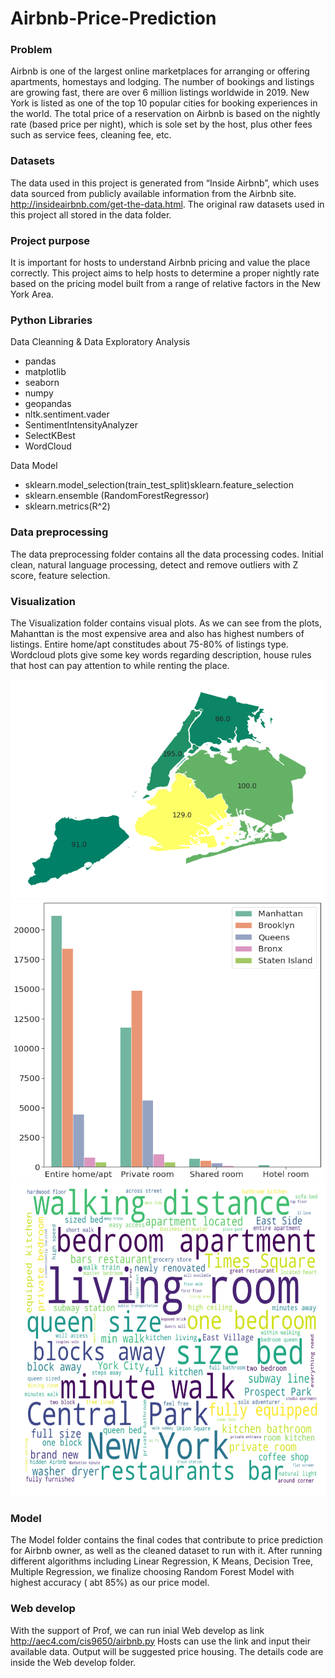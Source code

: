  # Airbnb-Price-Prediction

### Problem

Airbnb is one of the largest online marketplaces for arranging or offering apartments, homestays and lodging. The number of bookings and listings are growing fast, there are over 6 million listings worldwide in 2019. New York is listed as one of the top 10 popular cities for booking experiences in the world. The total price of a reservation on Airbnb is based on the nightly rate (based price per night), which is sole set by the host, plus other fees such as service fees, cleaning fee, etc.

### Datasets

The data used in this project is generated from “Inside Airbnb”, which uses data sourced from publicly available information from the Airbnb site. http://insideairbnb.com/get-the-data.html. The original raw datasets used in this project all stored in the data folder.

### Project purpose

It is important for hosts to understand Airbnb pricing and value the place correctly. This project aims to help hosts to determine a proper nightly rate based on the pricing model built from a range of relative factors in the New York Area.

### Python Libraries 

Data Cleanning & Data Exploratory Analysis
* pandas
* matplotlib
* seaborn
* numpy
* geopandas
* nltk.sentiment.vader
* SentimentIntensityAnalyzer
* SelectKBest
* WordCloud

Data Model
* sklearn.model_selection(train_test_split)sklearn.feature_selection
* sklearn.ensemble (RandomForestRegressor)
* sklearn.metrics(R^2)

### Data preprocessing

The data preprocessing folder contains all the data processing codes. Initial clean, natural language processing, detect and remove outliers with Z score, feature selection.

### Visualization

The Visualization folder contains visual plots. As we can see from the plots, Mahanttan is the most expensive area and also has highest numbers of listings. Entire home/apt constitudes about 75-80% of listings type. Wordcloud plots give some key words regarding description, house rules that host can pay attention to while renting the place.

<img src="https://raw.githubusercontent.com/HailinDu/Airbnb-Price-Prediction/main/Visualization/Average%20Price%20per%20night.png" width="500" height="350">

<img src="https://raw.githubusercontent.com/HailinDu/Airbnb-Price-Prediction/main/Visualization/Room%20type%20Number%20per%20Borough.png" width="500" height="450">

<img src="https://github.com/HailinDu/Airbnb-Price-Prediction/blob/main/Visualization/HOSTDescription.png" width="700" height="500">

### Model

The Model folder contains the final codes that contribute to price prediction for Airbnb owner, as well as the cleaned dataset to run with it. After running different algorithms including Linear Regression, K Means, Decision Tree, Multiple Regression, we finalize choosing Random Forest Model with highest accuracy ( abt 85%) as our price model.

### Web develop

With the support of Prof, we can run inial Web develop as link http://aec4.com/cis9650/airbnb.py Hosts can use the link and input their available data. Output will be suggested price housing. The details code are inside the Web develop folder.
